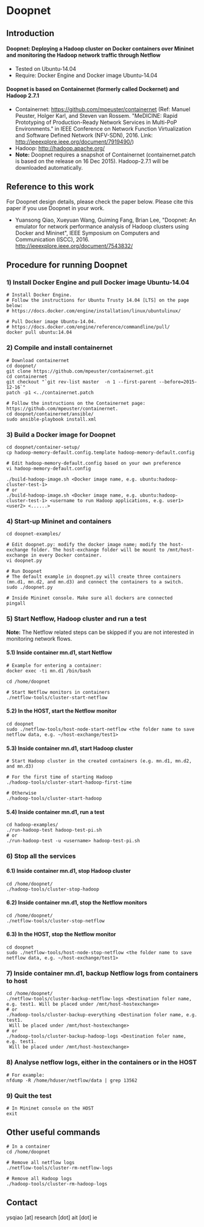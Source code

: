 Doopnet
=======

## Introduction
#### Doopnet: Deploying a Hadoop cluster on Docker containers over Mininet and monitoring the Hadoop network traffic through Netflow
* Tested on Ubuntu-14.04
* Require: Docker Engine and Docker image Ubuntu-14.04

#### Doopnet is based on Containernet (formerly called Dockernet) and Hadoop 2.7.1 
* Containernet: https://github.com/mpeuster/containernet (Ref: Manuel Peuster, Holger Karl, and Steven van Rossem. "MeDICINE: Rapid Prototyping of Production-Ready Network Services in Multi-PoP Environments." in IEEE Conference on Network Function Virtualization and Software Defined Network (NFV-SDN), 2016. Link: http://ieeexplore.ieee.org/document/7919490/)
* Hadoop: http://hadoop.apache.org/
* **Note:** Doopnet requires a snapshot of Containernet (containernet.patch is based on the release on 16 Dec 2015). Hadoop-2.7.1 will be downloaded automatically.  

## Reference to this work
For Doopnet design details, please check the paper below. Please cite this paper if you use Doopnet in your work. 
* Yuansong Qiao, Xueyuan Wang, Guiming Fang, Brian Lee, "Doopnet: An emulator for network performance analysis of Hadoop clusters using Docker and Mininet", IEEE Symposium on Computers and Communication (ISCC), 2016. http://ieeexplore.ieee.org/document/7543832/

## Procedure for running Doopnet

### 1) Install Docker Engine and pull Docker image Ubuntu-14.04
```
# Install Docker Engine. 
# Follow the instructions for Ubuntu Trusty 14.04 [LTS] on the page below:
# https://docs.docker.com/engine/installation/linux/ubuntulinux/

# Pull Docker image Ubuntu-14.04. 
# https://docs.docker.com/engine/reference/commandline/pull/
docker pull ubuntu:14.04
```

### 2) Compile and install containernet
```
# Download containernet
cd doopnet/
git clone https://github.com/mpeuster/containernet.git
cd containernet
git checkout "`git rev-list master  -n 1 --first-parent --before=2015-12-16`"
patch -p1 <../containernet.patch

# Follow the instructions on the Containernet page: https://github.com/mpeuster/containernet. 
cd doopnet/containernet/ansible/
sudo ansible-playbook install.xml 
```

### 3) Build a Docker image for Doopnet 
```
cd doopnet/container-setup/
cp hadoop-memory-default.config.template hadoop-memory-default.config

# Edit hadoop-memory-default.config based on your own preference
vi hadoop-memory-default.config

./build-hadoop-image.sh <Docker image name, e.g. ubuntu:hadoop-cluster-test-1>
# or 
./build-hadoop-image.sh <Docker image name, e.g. ubuntu:hadoop-cluster-test-1> <username to run Hadoop applications, e.g. user1> <user2> <......>
```

### 4) Start-up Mininet and containers
```
cd doopnet-examples/

# Edit doopnet.py: modify the docker image name; modify the host-exchange folder. The host-exchange folder will be mount to /mnt/host-exchange in every Docker container. 
vi doopnet.py

# Run Doopnet
# The default example in doopnet.py will create three containers (mn.d1, mn.d2, and mn.d3) and connect the containers to a switch.
sudo ./doopnet.py

# Inside Mininet console. Make sure all dockers are connected
pingall
```

### 5) Start Netflow, Hadoop cluster and run a test 

**Note:** The Netflow related steps can be skipped if you are not interested in monitoring network flows.

#### 5.1) Inside container mn.d1, start Netflow
```
# Example for entering a container:
docker exec -ti mn.d1 /bin/bash

cd /home/doopnet

# Start Netflow monitors in containers
./netflow-tools/cluster-start-netflow
```

#### 5.2) In the HOST, start the Netflow monitor
```
cd doopnet
sudo ./netflow-tools/host-node-start-netflow <the folder name to save netflow data, e.g. ~/host-exchange/test1>
```

#### 5.3) Inside container mn.d1, start Hadoop cluster
```
# Start Hadoop cluster in the created containers (e.g. mn.d1, mn.d2, and mn.d3)

# For the first time of starting Hadoop
./hadoop-tools/cluster-start-hadoop-first-time

# Otherwise
./hadoop-tools/cluster-start-hadoop
```

#### 5.4) Inside container mn.d1, run a test
```
cd hadoop-examples/
./run-hadoop-test hadoop-test-pi.sh
# or 
./run-hadoop-test -u <username> hadoop-test-pi.sh
```

### 6) Stop all the services

#### 6.1) Inside container mn.d1, stop Hadoop cluster
```
cd /home/doopnet/
./hadoop-tools/cluster-stop-hadoop
```

#### 6.2) Inside container mn.d1, stop the Netflow monitors
```
cd /home/doopnet/
./netflow-tools/cluster-stop-netflow
```

#### 6.3) In the HOST, stop the Netflow monitor
```
cd doopnet
sudo ./netflow-tools/host-node-stop-netflow <the folder name to save netflow data, e.g. ~/host-exchange/test1>
```

### 7) Inside container mn.d1, backup Netflow logs from containers to host
```
cd /home/doopnet/
./netflow-tools/cluster-backup-netflow-logs <Destination foler name, e.g. test1. Will be placed under /mnt/host-hostexchange>
# or 
./hadoop-tools/cluster-backup-everything <Destination foler name, e.g. test1.
 Will be placed under /mnt/host-hostexchange>
# or
./hadoop-tools/cluster-backup-hadoop-logs <Destination foler name, e.g. test1.
 Will be placed under /mnt/host-hostexchange>
```

### 8) Analyse netflow logs, either in the containers or in the HOST 
```
# For example:
nfdump -R /home/hduser/netflow/data | grep 13562
```

### 9) Quit the test
```
# In Mininet console on the HOST
exit
```

## Other useful commands 
```
# In a container
cd /home/doopnet

# Remove all netflow logs
./netflow-tools/cluster-rm-netflow-logs

# Remove all Hadoop logs
./hadoop-tools/cluster-rm-hadoop-logs
```

## Contact
ysqiao [at] research [dot] ait [dot] ie

